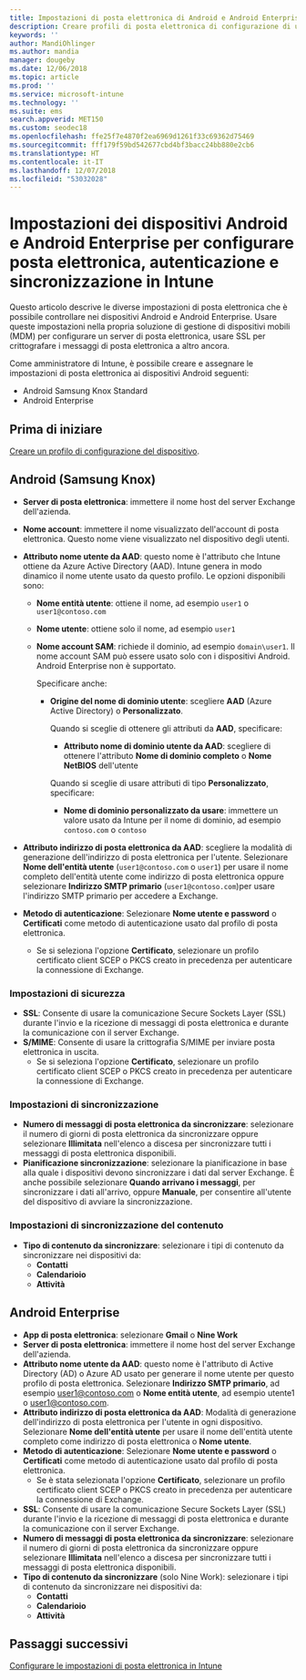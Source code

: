 ```yaml
---
title: Impostazioni di posta elettronica di Android e Android Enterprise in Microsoft Intune - Azure | Microsoft Docs
description: Creare profili di posta elettronica di configurazione di un dispositivo che usano server Exchange e recuperano gli attributi da Azure Active Directory. Abilitare SSL o SMIME, autenticare gli utenti con certificati o nome utente/password e sincronizzare posta elettronica e pianificazioni in Android e nei dispositivi del profilo di lavoro Android con Microsoft Intune.
keywords: ''
author: MandiOhlinger
ms.author: mandia
manager: dougeby
ms.date: 12/06/2018
ms.topic: article
ms.prod: ''
ms.service: microsoft-intune
ms.technology: ''
ms.suite: ems
search.appverid: MET150
ms.custom: seodec18
ms.openlocfilehash: ffe25f7e4870f2ea6969d1261f33c69362d75469
ms.sourcegitcommit: fff179f59bd542677cbd4bf3bacc24bb880e2cb6
ms.translationtype: HT
ms.contentlocale: it-IT
ms.lasthandoff: 12/07/2018
ms.locfileid: "53032028"
---
```

# <a name="android-and-android-enterprise-device-settings-to-configure-email-authentication-and-synchronization-in-intune"></a>Impostazioni dei dispositivi Android e Android Enterprise per configurare posta elettronica, autenticazione e sincronizzazione in Intune

Questo articolo descrive le diverse impostazioni di posta elettronica che è possibile controllare nei dispositivi Android e Android Enterprise. Usare queste impostazioni nella propria soluzione di gestione di dispositivi mobili (MDM) per configurare un server di posta elettronica, usare SSL per crittografare i messaggi di posta elettronica a altro ancora.

Come amministratore di Intune, è possibile creare e assegnare le impostazioni di posta elettronica ai dispositivi Android seguenti:

- Android Samsung Knox Standard
- Android Enterprise

## <a name="before-you-begin"></a>Prima di iniziare

[Creare un profilo di configurazione del dispositivo](email-settings-configure.md).

## <a name="android-samsung-knox"></a>Android (Samsung Knox)

- **Server di posta elettronica**: immettere il nome host del server Exchange dell'azienda.
- **Nome account**: immettere il nome visualizzato dell'account di posta elettronica. Questo nome viene visualizzato nel dispositivo degli utenti.
- **Attributo nome utente da AAD**: questo nome è l'attributo che Intune ottiene da Azure Active Directory (AAD). Intune genera in modo dinamico il nome utente usato da questo profilo. Le opzioni disponibili sono:
  - **Nome entità utente**: ottiene il nome, ad esempio `user1` o `user1@contoso.com`
  - **Nome utente**: ottiene solo il nome, ad esempio `user1`
  - **Nome account SAM**: richiede il dominio, ad esempio `domain\user1`. Il nome account SAM può essere usato solo con i dispositivi Android. Android Enterprise non è supportato.

    Specificare anche:  
    - **Origine del nome di dominio utente**: scegliere **AAD** (Azure Active Directory) o **Personalizzato**.

      Quando si sceglie di ottenere gli attributi da **AAD**, specificare:
      - **Attributo nome di dominio utente da AAD**: scegliere di ottenere l'attributo **Nome di dominio completo** o **Nome NetBIOS** dell'utente

      Quando si sceglie di usare attributi di tipo **Personalizzato**, specificare:
      - **Nome di dominio personalizzato da usare**: immettere un valore usato da Intune per il nome di dominio, ad esempio `contoso.com` o `contoso`

- **Attributo indirizzo di posta elettronica da AAD**: scegliere la modalità di generazione dell'indirizzo di posta elettronica per l'utente. Selezionare **Nome dell'entità utente** (`user1@contoso.com` o `user1`) per usare il nome completo dell'entità utente come indirizzo di posta elettronica oppure selezionare **Indirizzo SMTP primario** (`user1@contoso.com`)per usare l'indirizzo SMTP primario per accedere a Exchange.

- **Metodo di autenticazione**: Selezionare **Nome utente e password** o **Certificati** come metodo di autenticazione usato dal profilo di posta elettronica.
  - Se si seleziona l'opzione **Certificato**, selezionare un profilo certificato client SCEP o PKCS creato in precedenza per autenticare la connessione di Exchange.

### <a name="security-settings"></a>Impostazioni di sicurezza

- **SSL**: Consente di usare la comunicazione Secure Sockets Layer (SSL) durante l'invio e la ricezione di messaggi di posta elettronica e durante la comunicazione con il server Exchange.
- **S/MIME**: Consente di usare la crittografia S/MIME per inviare posta elettronica in uscita.
  - Se si seleziona l'opzione **Certificato**, selezionare un profilo certificato client SCEP o PKCS creato in precedenza per autenticare la connessione di Exchange.

### <a name="synchronization-settings"></a>Impostazioni di sincronizzazione

- **Numero di messaggi di posta elettronica da sincronizzare**: selezionare il numero di giorni di posta elettronica da sincronizzare oppure selezionare **Illimitata** nell'elenco a discesa per sincronizzare tutti i messaggi di posta elettronica disponibili.
- **Pianificazione sincronizzazione**: selezionare la pianificazione in base alla quale i dispositivi devono sincronizzare i dati dal server Exchange. È anche possibile selezionare **Quando arrivano i messaggi**, per sincronizzare i dati all'arrivo, oppure **Manuale**, per consentire all'utente del dispositivo di avviare la sincronizzazione.

### <a name="content-sync-settings"></a>Impostazioni di sincronizzazione del contenuto

- **Tipo di contenuto da sincronizzare**: selezionare i tipi di contenuto da sincronizzare nei dispositivi da:
  - **Contatti**
  - **Calendarioio**
  - **Attività**

## <a name="android-enterprise"></a>Android Enterprise

- **App di posta elettronica**: selezionare **Gmail** o **Nine Work**
- **Server di posta elettronica**: immettere il nome host del server Exchange dell'azienda.
- **Attributo nome utente da AAD**: questo nome è l'attributo di Active Directory (AD) o Azure AD usato per generare il nome utente per questo profilo di posta elettronica. Selezionare **Indirizzo SMTP primario**, ad esempio user1@contoso.com o **Nome entità utente**, ad esempio utente1 o user1@contoso.com.
- **Attributo indirizzo di posta elettronica da AAD**: Modalità di generazione dell'indirizzo di posta elettronica per l'utente in ogni dispositivo. Selezionare **Nome dell'entità utente** per usare il nome dell'entità utente completo come indirizzo di posta elettronica o **Nome utente**.
- **Metodo di autenticazione**: Selezionare **Nome utente e password** o **Certificati** come metodo di autenticazione usato dal profilo di posta elettronica.
  - Se è stata selezionata l'opzione **Certificato**, selezionare un profilo certificato client SCEP o PKCS creato in precedenza per autenticare la connessione di Exchange.
- **SSL**: Consente di usare la comunicazione Secure Sockets Layer (SSL) durante l'invio e la ricezione di messaggi di posta elettronica e durante la comunicazione con il server Exchange.
- **Numero di messaggi di posta elettronica da sincronizzare**: selezionare il numero di giorni di posta elettronica da sincronizzare oppure selezionare **Illimitata** nell'elenco a discesa per sincronizzare tutti i messaggi di posta elettronica disponibili.
- **Tipo di contenuto da sincronizzare** (solo Nine Work): selezionare i tipi di contenuto da sincronizzare nei dispositivi da:
  - **Contatti**
  - **Calendarioio**
  - **Attività**

## <a name="next-steps"></a>Passaggi successivi
[Configurare le impostazioni di posta elettronica in Intune](email-settings-configure.md)

